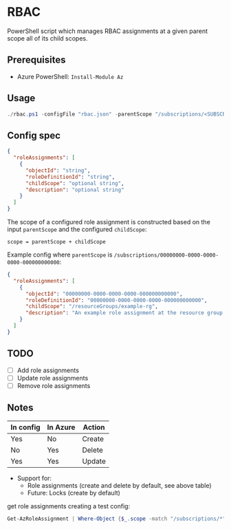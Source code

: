 # RBAC

PowerShell script which manages RBAC assignments at a given parent scope all of its child scopes.

## Prerequisites

- Azure PowerShell: `Install-Module Az`

## Usage

```powershell
./rbac.ps1 -configFile "rbac.json" -parentScope "/subscriptions/<SUBSCRIPTION_ID>"
```

## Config spec

```json
{
  "roleAssignments": [
    {
      "objectId": "string",
      "roleDefinitionId": "string",
      "childScope": "optional string",
      "description": "optional string"
    }
  ]
}
```

The scope of a configured role assignment is constructed based on the input `parentScope` and the configured `childScope`:

```text
scope = parentScope + childScope
```

Example config where `parentScope` is `/subscriptions/00000000-0000-0000-0000-000000000000`:

```json
{
  "roleAssignments": [
    {
      "objectId": "00000000-0000-0000-0000-000000000000",
      "roleDefinitionId": "00000000-0000-0000-0000-000000000000",
      "childScope": "/resourceGroups/example-rg",
      "description": "An example role assignment at the resource group scope."
    }
  ]
}
```

## TODO

- [ ] Add role assignments
- [ ] Update role assignments
- [ ] Remove role assignments

## Notes

| In config | In Azure | Action |
| --------- | -------- | ------ |
| Yes       | No       | Create |
| No        | Yes      | Delete |
| Yes       | Yes      | Update |

- Support for:
  - Role assignments (create and delete by default, see above table)
  - Future: Locks (create by default)

get role assignments creating a test config:

```powershell
Get-AzRoleAssignment | Where-Object {$_.scope -match "/subscriptions/*"} | Select-Object -Property ObjectId, RoleDefinitionId, Scope, Description | ConvertTo-Json | Out-File "roleAssignments.json"
```
